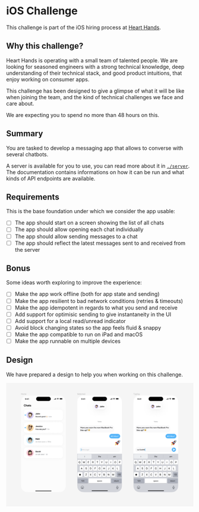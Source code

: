 # iOS Challenge

This challenge is part of the iOS hiring process at [Heart
Hands](https://hearthands.tech/).

## Why this challenge?

Heart Hands is operating with a small team of talented people. We are looking
for seasoned engineers with a strong technical knowledge, deep understanding of
their technical stack, and good product intuitions, that enjoy working on
consumer apps.

This challenge has been designed to give a glimpse of what it will be like when
joining the team, and the kind of technical challenges we face and care about.

We are expecting you to spend no more than 48 hours on this.

## Summary

You are tasked to develop a messaging app that allows to converse with several
chatbots.

A server is available for you to use, you can read more about it in
[`./server`](./server). The documentation contains informations on how it can be
run and what kinds of API endpoints are available.

## Requirements

This is the base foundation under which we consider the app usable:

- [ ] The app should start on a screen showing the list of all chats
- [ ] The app should allow opening each chat individually
- [ ] The app should allow sending messages to a chat
- [ ] The app should reflect the latest messages sent to and received from the server

## Bonus

Some ideas worth exploring to improve the experience:

- [ ] Make the app work offline (both for app state and sending)
- [ ] Make the app resilient to bad network conditions (retries & timeouts)
- [ ] Make the app idempotent in regards to what you send and receive
- [ ] Add support for optimisic sending to give instantaneity in the UI
- [ ] Add support for a local read/unread indicator
- [ ] Avoid block changing states so the app feels fluid & snappy
- [ ] Make the app compatible to run on iPad and macOS
- [ ] Make the app runnable on multiple devices

## Design

We have prepared a design to help you when working on this challenge.

![design](./design.png)
